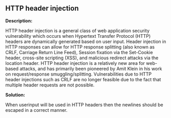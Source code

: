 
HTTP header injection
-------

**Description:**

HTTP header injection is a general class of web application security vulnerability which occurs when Hypertext Transfer Protocol (HTTP) headers are dynamically generated based on user input. Header injection in HTTP responses can allow for HTTP response splitting (also known as CRLF, Carriage Return Line Feed), Session fixation via the Set-Cookie header, cross-site scripting (XSS), and malicious redirect attacks via the location header. HTTP header injection is a relatively new area for web-based attacks, and has primarily been pioneered by Amit Klein in his work on request/response smuggling/splitting. Vulnerabilities due to HTTP header injections such as CRLF are no longer feasible due to the fact that multiple header requests are not possible.


**Solution:**

When userinput will be used in HTTP headers then the newlines should be escaped in a correct manner.

	